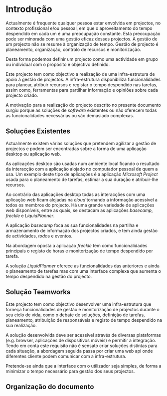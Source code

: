Introdução
=

Actualmente é frequente qualquer pessoa estar envolvida em projectos, no contexto profissional e/ou pessoal, em que o aproveitamento do tempo despendido em cada um é uma preocupação constante. Esta preocupação pode ser minorada com uma gestão eficaz desses projectos. 
A gestão de um projecto não se resume à organização de tempo.
Gestão de projecto é planeamento, organização, controlo de recursos e monitorização.
 
Desta forma podemos definir um projecto como uma actividade em grupo ou individual com o propósito e objectivo definido.

Este projecto tem como objectivo a realização de uma infra-estrutura de apoio à gestão de projectos. A infra-estrutura disponibiliza funcionalidades para planear, atribuir recursos e registar o tempo despendido nas tarefas, assim como, ferramentas para partilhar informação e opiniões sobre cada projecto criado.

A motivação para a realização do projecto descrito no presente documento surgiu porque as soluções de *software* existentes ou não oferecem todas as funcionalidades necessárias ou são demasiado complexas.

Soluções Existentes
-

Actualmente existem várias soluções que pretendem agilizar a gestão de projectos e podem ser encontradas sobre a forma de uma aplicação desktop ou aplicação web. 

As aplicações desktop são usadas num ambiente local ficando o resultado da interacção com a aplicação alojado no computador pessoal de quem a usa. Um exemplo deste tipo de aplicações é a aplicação *Microsoft Project* usada para o planeamento de tarefas, estimar a sua duração e atribuir-lhe recursos. 

Ao contrário das aplicações desktop todas as interacções com uma aplicação web ficam alojadas na *cloud* tornando a informação acessível a todos os membros do projecto. Há uma grande variedade de aplicações web disponíveis, entre as quais, se destacam as aplicações *basecamp*, *freckle* e *LiquidPlanner*.

A aplicação *basecamp* foca as sua funcionalidades na partilha e armazenamento de informação dos projectos criados, e tem ainda gestão de actividades, *todo*s e eventos.

Na abordagem oposta a aplicação *freckle* tem como funcionalidades principais o registo de horas e monitorização de tempo despendido por tarefa.

A solução *LiquidPlanner* oferece as funcionalidades das anteriores e ainda o planeamento de tarefas mas com uma interface complexa que aumenta o tempo despendido na gestão do projecto. 

Solução Teamworks
-

Este projecto tem como objectivo desenvolver uma infra-estrutura que forneça funcionalidades de gestão e monitorização de projectos durante o seu ciclo de vida, como o debate de soluções, definição de tarefas, planeamento, atribuição de responsáveis e registo de tempo despendido na sua realização. 

A solução desenvolvida deve ser acessível através de diversas plataformas (e.g. browser, aplicações de dispositivos móveis) e permitir a integração. 
Tendo em conta este requisito não é sensato criar soluções distintas para cada situação, a abordagem seguida passa por criar uma web api onde diferentes cliente podem comunicar com a infra-estrutura.

Pretende-se ainda que a interface com o utilizador seja simples, de forma a minimizar o tempo necessário para gestão dos seus projectos.

Organização do documento
-

